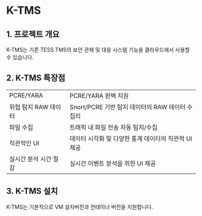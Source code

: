 # K-TMS


## 1. 프로젝트 개요

K-TMS는 기존 TESS TMS의 보안 관제 및 대응 시스템 기능을 클라우드에서 사용할 수 있습니다.


## 2. K-TMS 특장점

<table>
  <tr>
    <td>PCRE/YARA</td>
    <td>PCRE/YARA 완벽 지원</td>
  </tr>
  <tr>
    <td>위협 탐지 RAW 데이터</td>
    <td>Snort/PCRE 기반 탐지 데이터의 RAW 데이터 수집리</td>
  </tr>
  <tr>
    <td>파일 수집</td>
    <td>트래픽 내 파일 전송 자동 탐지/수집</td>
  </tr>
  <tr>
    <td>직관적인 UI</td>
    <td>데이터 시각화 및 다양한 통계 데이터의 직관적 UI 제공</td>
  </tr>
  <tr>
    <td>실시간 분석 시간 절감</td>
    <td>실시간 이벤트 분석을 위한 UI 제공</td>
  </tr>
</table>

## 3. K-TMS 설치

K-TMS는 기본적으로 VM 설치버전과 컨테이너 버전을 지원합니다. 